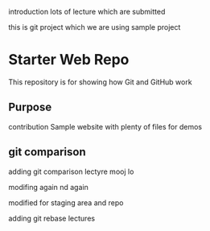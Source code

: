 introduction
lots of lecture which are submitted

this is git project which we are using sample project

# Starter Web Repo

This repository is for showing how Git and GitHub work

## Purpose
contribution 
Sample website with plenty of files for demos
## git comparison 
adding git comparison lectyre
mooj lo

modifing again nd again

modified for staging area and repo

adding git rebase lectures


